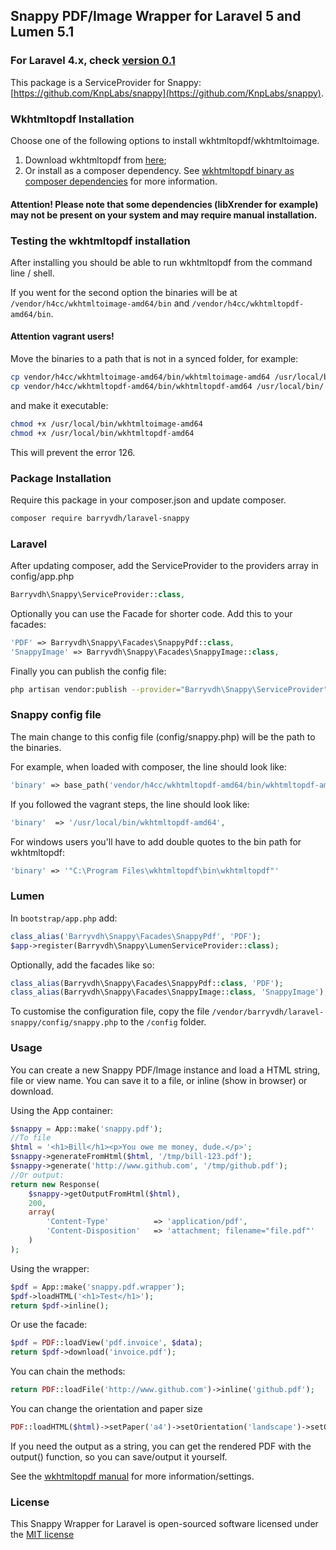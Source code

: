 ## Snappy PDF/Image Wrapper for Laravel 5 and Lumen 5.1

### For Laravel 4.x, check [version 0.1](https://github.com/barryvdh/laravel-snappy/tree/0.1)

This package is a ServiceProvider for Snappy: [https://github.com/KnpLabs/snappy](https://github.com/KnpLabs/snappy).

### Wkhtmltopdf Installation

Choose one of the following options to install wkhtmltopdf/wkhtmltoimage.

1. Download wkhtmltopdf from [here](http://wkhtmltopdf.org/downloads.html); 
2. Or install as a composer dependency. See [wkhtmltopdf binary as composer dependencies](https://github.com/KnpLabs/snappy#wkhtmltopdf-binary-as-composer-dependencies) for more information.

#### Attention! Please note that some dependencies (libXrender for example) may not be present on your system and may require manual installation. 

### Testing the wkhtmltopdf installation

After installing you should be able to run wkhtmltopdf from the command line / shell.

If you went for the second option the binaries will be at `/vendor/h4cc/wkhtmltoimage-amd64/bin` and `/vendor/h4cc/wkhtmltopdf-amd64/bin`. 

#### Attention vagrant users!

Move the binaries to a path that is not in a synced folder, for example:

```bash
cp vendor/h4cc/wkhtmltoimage-amd64/bin/wkhtmltoimage-amd64 /usr/local/bin/
cp vendor/h4cc/wkhtmltopdf-amd64/bin/wkhtmltopdf-amd64 /usr/local/bin/
```

and make it executable:

```bash
chmod +x /usr/local/bin/wkhtmltoimage-amd64 
chmod +x /usr/local/bin/wkhtmltopdf-amd64
```

This will prevent the error 126.

### Package Installation

Require this package in your composer.json and update composer.

```bash
composer require barryvdh/laravel-snappy
```

### Laravel

After updating composer, add the ServiceProvider to the providers array in config/app.php

```php
Barryvdh\Snappy\ServiceProvider::class,
```

Optionally you can use the Facade for shorter code. Add this to your facades:

```php
'PDF' => Barryvdh\Snappy\Facades\SnappyPdf::class,
'SnappyImage' => Barryvdh\Snappy\Facades\SnappyImage::class,
```

Finally you can publish the config file:

```bash
php artisan vendor:publish --provider="Barryvdh\Snappy\ServiceProvider"
```

### Snappy config file

The main change to this config file (config/snappy.php) will be the path to the binaries.

For example, when loaded with composer, the line should look like:

```php
'binary' => base_path('vendor/h4cc/wkhtmltopdf-amd64/bin/wkhtmltopdf-amd64'),
```

If you followed the vagrant steps, the line should look like:

```php
'binary'  => '/usr/local/bin/wkhtmltopdf-amd64',
```

For windows users you'll have to add double quotes to the bin path for wkhtmltopdf:

```php
'binary' => '"C:\Program Files\wkhtmltopdf\bin\wkhtmltopdf"'
```

### Lumen
In `bootstrap/app.php` add:

```php
class_alias('Barryvdh\Snappy\Facades\SnappyPdf', 'PDF');
$app->register(Barryvdh\Snappy\LumenServiceProvider::class);
```

Optionally, add the facades like so:

```php
class_alias(Barryvdh\Snappy\Facades\SnappyPdf::class, 'PDF');
class_alias(Barryvdh\Snappy\Facades\SnappyImage::class, 'SnappyImage');
```

To customise the configuration file, copy the file `/vendor/barryvdh/laravel-snappy/config/snappy.php` to the `/config` folder.

### Usage

You can create a new Snappy PDF/Image instance and load a HTML string, file or view name. You can save it to a file, or inline (show in browser) or download.

Using the App container:

```php
$snappy = App::make('snappy.pdf');
//To file
$html = '<h1>Bill</h1><p>You owe me money, dude.</p>';
$snappy->generateFromHtml($html, '/tmp/bill-123.pdf');
$snappy->generate('http://www.github.com', '/tmp/github.pdf');
//Or output:
return new Response(
    $snappy->getOutputFromHtml($html),
    200,
    array(
        'Content-Type'          => 'application/pdf',
        'Content-Disposition'   => 'attachment; filename="file.pdf"'
    )
);
```

Using the wrapper:

```php
$pdf = App::make('snappy.pdf.wrapper');
$pdf->loadHTML('<h1>Test</h1>');
return $pdf->inline();
```

Or use the facade:

```php
$pdf = PDF::loadView('pdf.invoice', $data);
return $pdf->download('invoice.pdf');
```

You can chain the methods:

```php
return PDF::loadFile('http://www.github.com')->inline('github.pdf');
```

You can change the orientation and paper size

```php
PDF::loadHTML($html)->setPaper('a4')->setOrientation('landscape')->setOption('margin-bottom', 0)->save('myfile.pdf')
```

If you need the output as a string, you can get the rendered PDF with the output() function, so you can save/output it yourself.

See the [wkhtmltopdf manual](http://wkhtmltopdf.org/usage/wkhtmltopdf.txt) for more information/settings.

### License

This Snappy Wrapper for Laravel is open-sourced software licensed under the [MIT license](http://opensource.org/licenses/MIT)
